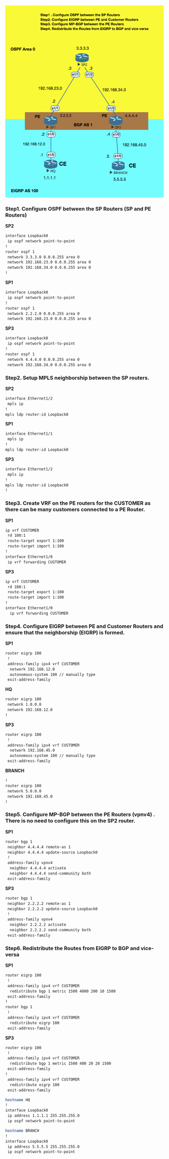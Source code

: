


![](assets/markdown-img-paste-20180421171152449.png)

### Step1. Configure OSPF between the SP Routers (SP and PE Routers)


**SP2**
```sh
interface Loopback0
 ip ospf network point-to-point
!
router ospf 1
 network 3.3.3.0 0.0.0.255 area 0
 network 192.168.23.0 0.0.0.255 area 0
 network 192.168.34.0 0.0.0.255 area 0
!
```
**SP1**
```sh
interface Loopback0
 ip ospf network point-to-point
!
router ospf 1
 network 2.2.2.0 0.0.0.255 area 0
 network 192.168.23.0 0.0.0.255 area 0
```

**SP3**
```sh
interface Loopback0
 ip ospf network point-to-point
!
router ospf 1
 network 4.4.4.0 0.0.0.255 area 0
 network 192.168.34.0 0.0.0.255 area 0
```


### Step2. Setup MPLS neighborship between the SP routers.

**SP2**

```sh
interface Ethernet1/2
 mpls ip
!
mpls ldp router-id Loopback0
```
**SP1**

```sh
interface Ethernet1/1
 mpls ip
!
mpls ldp router-id Loopback0
```
**SP3**

```sh
interface Ethernet1/2
 mpls ip
!
mpls ldp router-id Loopback0
!
```

### Step3. Create VRF on the PE routers for the CUSTOMER as there can be many customers connected to a PE Router.


**SP1**

```sh
ip vrf CUSTOMER
 rd 100:1
 route-target export 1:100
 route-target import 1:100
!
interface Ethernet1/0
 ip vrf forwarding CUSTOMER
```

**SP3**

```sh
ip vrf CUSTOMER
 rd 100:1
 route-target export 1:100
 route-target import 1:100
!
interface Ethernet1/0
  ip vrf forwarding CUSTOMER
```


### Step4. Configure EIGRP between PE and Customer Routers and ensure that the neighborship (EIGRP) is formed.

**SP1**
```sh
router eigrp 100
 !
 address-family ipv4 vrf CUSTOMER
  network 192.168.12.0
  autonomous-system 100 // manually type
 exit-address-family
```

**HQ**
```sh
router eigrp 100
 network 1.0.0.0
 network 192.168.12.0
!
```

**SP3**
```sh
router eigrp 100
 !
 address-family ipv4 vrf CUSTOMER
  network 192.168.45.0
  autonomous-system 100 // manually type
 exit-address-family
```

**BRANCH**
```sh
!
router eigrp 100
 network 5.0.0.0
 network 192.168.45.0
!
```


### Step5. Configure MP-BGP between the PE Routers (vpnv4) . There is no need to configure this on the SP2 router.

**SP1**
```sh
router bgp 1
 neighbor 4.4.4.4 remote-as 1
 neighbor 4.4.4.4 update-source Loopback0
 !
 address-family vpnv4
  neighbor 4.4.4.4 activate
  neighbor 4.4.4.4 send-community both
 exit-address-family
```

**SP3**
```sh
router bgp 1
 neighbor 2.2.2.2 remote-as 1
 neighbor 2.2.2.2 update-source Loopback0
 !
 address-family vpnv4
  neighbor 2.2.2.2 activate
  neighbor 2.2.2.2 send-community both
 exit-address-family
```


### Step6. Redistribute the Routes from EIGRP to BGP and vice-versa

**SP1**
```sh
router eigrp 100
 !
 address-family ipv4 vrf CUSTOMER
  redistribute bgp 1 metric 1500 4000 200 10 1500
 exit-address-family
!
router bgp 1
 !
 address-family ipv4 vrf CUSTOMER
  redistribute eigrp 100
 exit-address-family
```


**SP3**
```sh
router eigrp 100
 !
 address-family ipv4 vrf CUSTOMER
  redistribute bgp 1 metric 1500 400 20 20 1500
 exit-address-family
!
 address-family ipv4 vrf CUSTOMER
  redistribute eigrp 100
 exit-address-family
```


```sh
hostname HQ
!
interface Loopback0
 ip address 1.1.1.1 255.255.255.0
 ip ospf network point-to-point
```



```sh
hostname BRANCH
!
interface Loopback0
 ip address 5.5.5.5 255.255.255.0
 ip ospf network point-to-point
```
